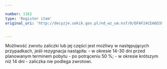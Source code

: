 ```yaml
---

number: 1162
type: 'Register item'
original_uri: 'http://decyzje.uokik.gov.pl/nd_wz_um.nsf/0/DFAF24CEA6D3F29FC12573020033175E?OpenDocument'


---
```


Możliwość zwrotu zaliczki lub jej części jest możliwy w następujących przypadkach, jeśli rezygnacja nastąpiła: - w okresie 14-30 dni przed planowanym terminem pobytu - po potrąceniu 50 %; - w okresie krótszym niż 14 dni - zaliczka nie podlega zwrotowi.
